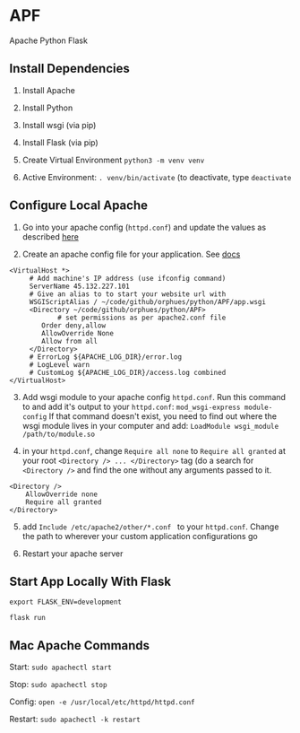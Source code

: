 # APF
Apache Python Flask

## Install Dependencies

1. Install Apache
2. Install Python
3. Install wsgi (via pip)
3. Install Flask (via pip)

4. Create Virtual Environment `python3 -m venv venv`
5. Active Environment: `. venv/bin/activate` (to deactivate, type
   `deactivate`

## Configure Local Apache

1. Go into your apache config (`httpd.conf`) and update the values as
   described [here](https://medium.com/@crmcmullen/how-to-install-apache-on-macos-10-13-high-sierra-and-10-14-mojave-using-homebrew-3cb6bf6e3cd4)

2. Create an apache config file for your application. See
   [docs](https://flask.palletsprojects.com/en/1.1.x/deploying/mod_wsgi/)

```
<VirtualHost *>
     # Add machine's IP address (use ifconfig command)
     ServerName 45.132.227.101
     # Give an alias to to start your website url with
     WSGIScriptAlias / ~/code/github/orphues/python/APF/app.wsgi
     <Directory ~/code/github/orphues/python/APF>
     		# set permissions as per apache2.conf file
        Order deny,allow
        AllowOverride None
        Allow from all
     </Directory>
     # ErrorLog ${APACHE_LOG_DIR}/error.log
     # LogLevel warn
     # CustomLog ${APACHE_LOG_DIR}/access.log combined
</VirtualHost>
```

3. Add wsgi module to your apache config `httpd.conf`. Run this command to and add it's output to your `httpd.conf`: `mod_wsgi-express module-config`
If that command doesn't exist, you need to find out where the wsgi
module lives in your computer and add: `LoadModule wsgi_module
/path/to/module.so`

4. in your `httpd.conf`, change `Require all none` to `Require all
   granted` at your root `<Directory /> ... </Directory>` tag (do a
   search for `<Directory />` and find the one without any arguments
   passed to it.

```
<Directory />
    AllowOverride none
    Require all granted
</Directory>
```

5. add `Include /etc/apache2/other/*.conf ` to your `httpd.conf`. Change
   the path to wherever your custom application configurations go

6. Restart your apache server


## Start App Locally With Flask

`export FLASK_ENV=development`

`flask run`

## Mac Apache Commands

Start: `sudo apachectl start`

Stop: `sudo apachectl stop`

Config: `open -e /usr/local/etc/httpd/httpd.conf`

Restart: `sudo apachectl -k restart`

